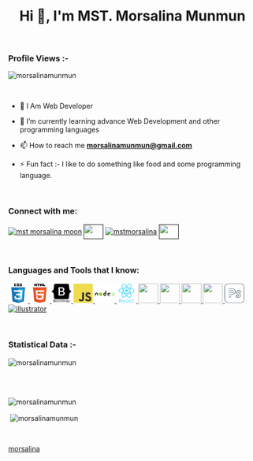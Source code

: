 <h1 align="center">Hi 👋, I'm MST. Morsalina Munmun</h1>

<br>

<p align="right"> <h3>Profile Views :-</h3> <img src="https://komarev.com/ghpvc/?username=morsalinamunmun&label=Profile%20views&color=0e75b6&style=flat"
    alt="morsalinamunmun" /> 
  </p>

<br>

- 🔭 I Am Web Developer
- 🌱 I’m currently learning advance Web Development and other programming languages

- 📫 How to reach me **morsalinamunmun@gmail.com**

- ⚡ Fun fact :- I like to do something like food and some programming language.

<br>

<h3 align="left">Connect with me:</h3>
<p align="left">
  <a href="https://www.linkedin.com/in/mst-morsalina-munmun-974460285/" target="blank"><img align="center"
      src="https://raw.githubusercontent.com/rahuldkjain/github-profile-readme-generator/master/src/images/icons/Social/linked-in-alt.svg"
      alt="mst morsalina moon" height="30" width="40" /></a>
  <a href="" target="blank"><img align="center"
      src="https://raw.githubusercontent.com/rahuldkjain/github-profile-readme-generator/master/src/images/icons/Social/facebook.svg"
      alt="" height="30" width="40" /></a>
  <a href="https://www.instagram.com/mstmorsalina/" target="blank"><img align="center"
      src="https://raw.githubusercontent.com/rahuldkjain/github-profile-readme-generator/master/src/images/icons/Social/instagram.svg"
      alt="mstmorsalina" height="30" width="40" /></a>
 <a href="" target="blank"><img align="center"
      src="https://raw.githubusercontent.com/rahuldkjain/github-profile-readme-generator/master/src/images/icons/Social/twitter.svg"
      alt="" height="30" width="40" /></a>
</p>

<br>

<h3 align="left">Languages and Tools that I know:</h3>
<p align="left">   <a href="https://www.w3schools.com/css/" target="_blank"
    rel="noreferrer"> <img
      src="https://raw.githubusercontent.com/devicons/devicon/master/icons/css3/css3-original-wordmark.svg" alt="css3"
      width="40" height="40" /> </a> <a href="https://www.w3.org/html/" target="_blank" rel="noreferrer"> <img
      src="https://raw.githubusercontent.com/devicons/devicon/master/icons/html5/html5-original-wordmark.svg"
      alt="html5" width="40" height="40" />  <a href="https://getbootstrap.com" target="_blank" rel="noreferrer">
    <img src="https://raw.githubusercontent.com/devicons/devicon/master/icons/bootstrap/bootstrap-plain-wordmark.svg"
      alt="bootstrap" width="40" height="40" /> </a>
      </a>   <a href="https://developer.mozilla.org/en-US/docs/Web/JavaScript" target="_blank"
    rel="noreferrer"> <img
      src="https://raw.githubusercontent.com/devicons/devicon/master/icons/javascript/javascript-original.svg"
      alt="javascript" width="40" height="40" /> </a>   </a> <a href="https://nodejs.org" target="_blank" rel="noreferrer"> <img
      src="https://raw.githubusercontent.com/devicons/devicon/master/icons/nodejs/nodejs-original-wordmark.svg"
      alt="nodejs" width="40" height="40" /> </a> <a href="https://reactjs.org/" target="_blank" rel="noreferrer"> <img
      src="https://raw.githubusercontent.com/devicons/devicon/master/icons/react/react-original-wordmark.svg"
      alt="react" width="40" height="40" /> </a>  <a href="https://firebase.org/" target="_blank" rel="noreferrer">
      <img src="https://cdn.jsdelivr.net/gh/devicons/devicon/icons/firebase/firebase-plain.svg" width="40" height="40" /> </a>   <a href="https://tailwind.org/" target="_blank" rel="noreferrer">
      <img src="https://cdn.jsdelivr.net/gh/devicons/devicon/icons/tailwindcss/tailwindcss-plain.svg" width="40" height="40" /> </a> <a href="https://mongodb.org/" target="_blank" rel="noreferrer">
     <img src="https://cdn.jsdelivr.net/gh/devicons/devicon/icons/mongodb/mongodb-original.svg" width="40" height="40" /> </a>  <a href="https://express.org/" target="_blank" rel="noreferrer">
      <img src="https://cdn.jsdelivr.net/gh/devicons/devicon/icons/express/express-original.svg" width="40" height="40" /> </a>   <a href="https://www.photoshop.com/en" target="_blank"
    rel="noreferrer"> <img
      src="https://raw.githubusercontent.com/devicons/devicon/master/icons/photoshop/photoshop-line.svg" alt="photoshop"
      width="40" height="40" /> </a>   <a href="https://www.adobe.com/in/products/illustrator.html"
    target="_blank" rel="noreferrer"> <img
      src="https://www.vectorlogo.zone/logos/adobe_illustrator/adobe_illustrator-icon.svg" alt="illustrator" width="40"
      height="40" /> </a> </p>  

<br>

<h3>Statistical Data :-</h3>
<p><img align="center"
    src="https://github-readme-stats.vercel.app/api/top-langs?username=morsalinamunmun&show_icons=true&locale=en&bg_color=0d1117&text_color=ffffff&layout=compact"
    alt="morsalinamunmun" 
    bg_color=#808080/></p>

<br>



<br>

<p><img align="center" src="https://github-readme-streak-stats.herokuapp.com/?user=morsalinamunmun&theme=dark&background=0d1117&date_format=M%20j%5B%2C%20Y%5D" alt="morsalinamunmun" /></p>

<p>&nbsp;<img align="center" src="https://github-readme-stats.vercel.app/api?username=morsalinamunmun&show_icons=true&locale=en&bg_color=0d1117&text_color=ffffff&repo=convoychat"
    alt="morsalinamunmun" /></p>
      
<p align="left"> <a href="https://twitter.com/" target="blank"><img
      src="https://img.shields.io/twitter/follow/?logo=twitter&style=for-the-badge" alt="" /></a> </p>

[morsalina](https://github.com/morsalinamunmun)
